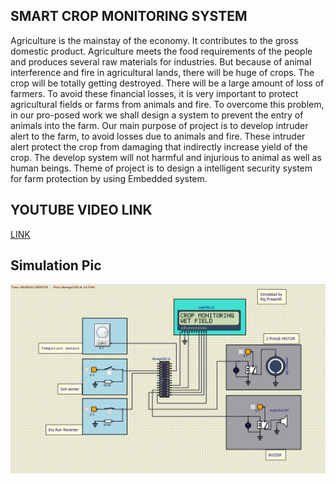 ## SMART CROP MONITORING SYSTEM 

Agriculture is the mainstay of the economy. It contributes to the gross domestic product. Agriculture meets the food requirements of the people and produces several raw materials for industries. But because of animal interference and fire in agricultural lands, there will be huge of crops. The crop will be totally getting destroyed. There will be a large amount of loss of farmers. To avoid these financial losses, it is very important to protect agricultural fields or farms from animals and fire. To overcome this problem, in our pro-posed work we shall design a system to prevent the entry of animals into the farm. Our main purpose of project is to develop intruder alert to the farm, to avoid losses due to animals and fire. These intruder alert protect the crop from damaging that indirectly increase yield of the crop. The develop system will not harmful and injurious to animal as well as human beings. Theme of project is to design a intelligent security system for farm protection by using Embedded system.

## YOUTUBE VIDEO LINK
 [LINK](https://youtu.be/T-XgpqVqYrc)
## Simulation Pic
 ![simuide](https://github.com/rajprasanth27k/M2-EmbSys/blob/83dfd9d83e6ef8505f002ff53e9ac4359dc0cf9b/Project/8_Output/simuide.PNG)


